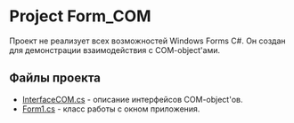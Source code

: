 # Project Form_COM
Проект не реализует всех возможностей Windows Forms C#. Он создан для демонстрации взаимодействия с COM-object'ами.

## Файлы проекта

* [InterfaceCOM.cs](https://github.com/SOTODiLah/ServicesManagerCOM/tree/master/Forms_COM/Forms_COM/InterfaceCOM.cs) - описание интерфейсов COM-object'ов.
* [Form1.cs](https://github.com/SOTODiLah/ServicesManagerCOM/tree/master/Forms_COM/Forms_COM/Form1.cs) - класс работы с окном приложения. 
